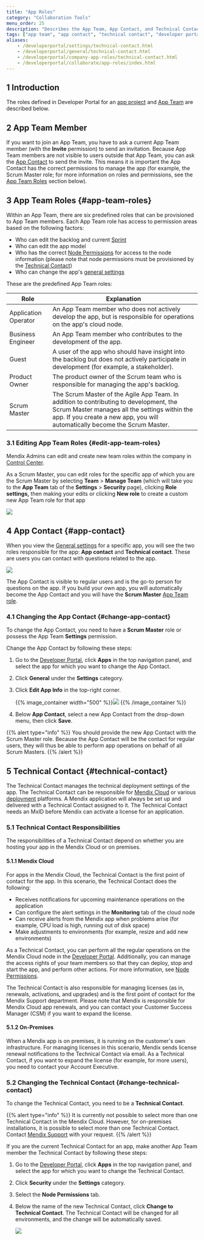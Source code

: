 ```yaml
---
title: "App Roles"
category: "Collaboration Tools"
menu_order: 25
description: "Describes the App Team, App Contact, and Technical Contact roles and permissions within the Mendix Platform."
tags: ["app team", "app contact", "technical contact", "developer portal", "role", "permissions"]
aliases:
    - /developerportal/settings/technical-contact.html
    - /developerportal/general/technical-contact.html
    - /developerportal/company-app-roles/technical-contact.html
    - /developerportal/collaborate/app-roles/index.html
---
```


## 1 Introduction

The roles defined in Developer Portal for an [app project](/developerportal/apps-list/) and [App Team](team) are described below.

## 2 App Team Member

If you want to join an App Team, you have to ask a current App Team member (with the **Invite** permission) to send an invitation. Because App Team members are not visible to users outside that App Team, you can ask the [App Contact](../settings/general-settings) to send the invite. This means it is important the App Contact has the correct permissions to manage the app (for example, the Scrum Master role; for more information on roles and permissions, see the [App Team Roles](#app-team-roles) section below).

## 3 App Team Roles {#app-team-roles}

Within an App Team, there are six predefined roles that can be provisioned to App Team members. Each App Team role has access to permission areas based on the following factors:

* Who can edit the backlog and current [Sprint](../collaborate/stories)
* Who can edit the app model
* Who has the correct [Node Permissions](../deploy/node-permissions) for access to the node information (please note that node permissions must be provisioned by the [Technical Contact](#technical-contact))
* Who can change the app's [general settings](../settings/general-settings)

These are the predefined App Team roles:

| Role | Explanation |
| ------------ | -------------|
| Application Operator | An App Team member who does not actively develop the app, but is responsible for operations on the app's cloud node. |
| Business Engineer | An App Team member who contributes to the development of the app. |
| Guest | A user of the app who should have insight into the backlog but does not actively participate in development (for example, a stakeholder). |
| Product Owner | The product owner of the Scrum team who is responsible for managing the app's backlog.|
| Scrum Master | The Scrum Master of the Agile App Team. In addition to contributing to development, the Scrum Master manages all the settings within the app. If you create a new app, you will automatically become the Scrum Master. |

### 3.1 Editing App Team Roles {#edit-app-team-roles}

Mendix Admins can edit and create new team roles within the company in [Control Center](../control-center/index).

As a Scrum Master, you can edit roles for the specific app of which you are the Scrum Master by selecting **Team** > **Manage Team** (which will take you to the **App Team** tab of the **Settings** > **Security** page), clicking **Role settings,** then making your edits or clicking **New role** to create a custom new App Team role for that app

![](attachments/app-roles/app-roles-edit.png)

## 4 App Contact {#app-contact}

When you view the [General settings](../settings/general-settings) for a specific app, you will see the two roles responsible for the app: **App contact** and **Technical contact**. These are users you can contact with questions related to the app.

![](attachments/app-roles/app-roles.png)

The App Contact is visible to regular users and is the go-to person for questions on the app. If you build your own app, you will automatically become the App Contact and you will have the **Scrum Master** [App Team role](#app-team-roles). 

### 4.1 Changing the App Contact {#change-app-contact}

To change the App Contact, you need to have a **Scrum Master** role or possess the App Team **Settings** permission.

Change the App Contact by following these steps:

1. Go to the [Developer Portal](http://home.mendix.com), click **Apps** in the top navigation panel, and select the app for which you want to change the App Contact.
2. Click **General** under the **Settings** category.
3.  Click **Edit App Info** in the top-right corner.

	{{% image_container width="500" %}}![](attachments/app-roles/change-appcontact.png)
	{{% /image_container %}}

4. Below **App Contact**, select a new App Contact from the drop-down menu, then click **Save**. 

{{% alert type="info" %}}
You should provide the new App Contact with the Scrum Master role. Because the App Contact will be the contact for regular users, they will thus be able to perform app operations on behalf of all Scrum Masters.
{{% /alert %}}

## 5 Technical Contact {#technical-contact}

The Technical Contact manages the technical deployment settings of the app. The Technical Contact can be responsible for [Mendix Cloud](../deploy/mendix-cloud-deploy) or various [deployment](../deploy) platforms. A Mendix application will always be set up and delivered with a Technical Contact assigned to it. The Technical Contact needs an MxID before Mendix can activate a license for an application.

### 5.1 Technical Contact Responsibilities

The responsibilities of a Technical Contact depend on whether you are hosting your app in the Mendix Cloud or on premises.

#### 5.1.1 Mendix Cloud

For apps in the Mendix Cloud, the Technical Contact is the first point of contact for the app. In this scenario, the Technical Contact does the following:

* Receives notifications for upcoming maintenance operations on the application
* Can configure the alert settings in the **Monitoring** tab of the cloud node
* Can receive alerts from the Mendix app when problems arise (for example, CPU load is high, running out of disk space)
* Make adjustments to environments (for example, resize and add new environments) 

As a Technical Contact, you can perform all the regular operations on the Mendix Cloud node in the [Developer Portal](http://home.mendix.com). Additionally, you can manage the access rights of your team members so that they can deploy, stop and start the app, and perform other actions. For more information, see [Node Permissions](/developerportal/deploy/node-permissions).

The Technical Contact is also responsible for managing licenses (as in, renewals, activations, and upgrades) and is the first point of contact for the Mendix Support department. Please note that Mendix is responsible for Mendix Cloud app renewals, and you can contact your Customer Success Manager (CSM) if you want to expand the license.

#### 5.1.2 On-Premises

When a Mendix app is on premises, it is running on the customer's own infrastructure. For managing licenses in this scenario, Mendix sends license renewal notifications to the Technical Contact via email. As a Technical Contact, if you want to expand the license (for example, for more users), you need to contact your Account Executive.

### 5.2 Changing the Technical Contact {#change-technical-contact}

To change the Technical Contact, you need to be a **Technical Contact**.

{{% alert type="info" %}}
It is currently not possible to select more than one Technical Contact in the Mendix Cloud. However, for on-premises installations, it is possible to select more than one Technical Contact. Contact [Mendix Support](https://support.mendix.com) with your request.
{{% /alert %}}

If you are the current Technical Contact for an app, make another App Team member the Technical Contact by following these steps:

1. Go to the [Developer Portal](http://home.mendix.com), click **Apps** in the top navigation panel, and select the app for which you want to change the Technical Contact.
2. Click **Security** under the **Settings** category.
3. Select the **Node Permissions** tab.
4.  Below the name of the new Technical Contact, click **Change to Technical Contact**. The Technical Contact will be changed for all environments, and the change will be automatically saved.

	![](attachments/app-roles/change-technicalcontact.png)
